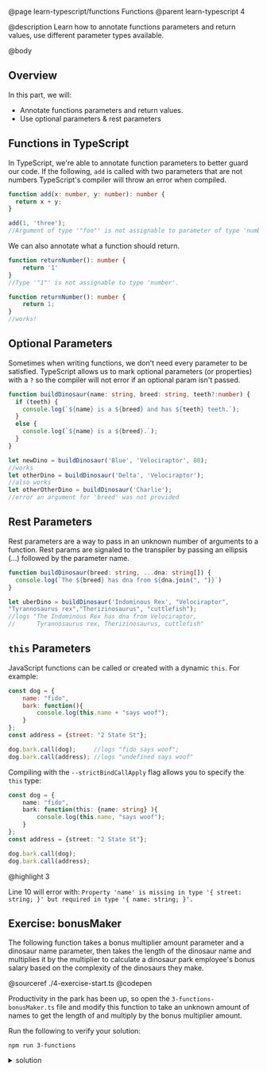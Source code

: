 @page learn-typescript/functions Functions
@parent learn-typescript 4

@description Learn how to annotate functions parameters and return values, use different parameter types available.

@body

## Overview

In this part, we will:

- Annotate functions parameters and return values.
- Use optional parameters & rest parameters

## Functions in TypeScript

In TypeScript, we're able to annotate function parameters to better guard our code. If the following, `add` is called  with two parameters that are not numbers TypeScript's compiler will throw an error when compiled.

```typescript
function add(x: number, y: number): number {
  return x + y;
}

add(1, 'three');
//Argument of type '"foo"' is not assignable to parameter of type 'number'.
```

We can also annotate what a function should return.

```typescript
function returnNumber(): number {
    return '1'
}
//Type '"1"' is not assignable to type 'number'.

function returnNumber(): number {
    return 1;
}
//works!
```

## Optional Parameters

Sometimes when writing functions, we don't need every parameter to be satisfied. TypeScript allows us to mark optional parameters (or properties) with a ``?`` so the compiler will not error if an optional param isn't passed.

```typescript
function buildDinosaur(name: string, breed: string, teeth?:number) {
  if (teeth) {
    console.log(`${name} is a ${breed} and has ${teeth} teeth.`);
  }
  else {
    console.log(`${name} is a ${breed}.`);
  }
}

let newDino = buildDinosaur('Blue', 'Velociraptor', 80);
//works
let otherDino = buildDinosaur('Delta', 'Velociraptor');
//also works
let otherOtherDino = buildDinosaur('Charlie');
//error an argument for 'breed' was not provided
```

## Rest Parameters

Rest parameters are a way to pass in an unknown number of arguments to a function. Rest params are signaled to the transpiler by passing an ellipsis (...) followed by the parameter name.

```typescript
function buildDinosaur(breed: string, ...dna: string[]) {
  console.log(`The ${breed} has dna from ${dna.join(", ")}`)
}

let uberDino = buildDinosaur('Indominous Rex', "Velociraptor",
"Tyrannosaurus rex","Therizinosaurus", "cuttlefish");
//logs "The Indominous Rex has dna from Velociraptor,
//      Tyrannosaurus rex, Therizinosaurus, cuttlefish"
```

## `this` Parameters

JavaScript functions can be called or created with a dynamic `this`. For example:

```js
const dog = {
    name: "fido",
    bark: function(){
        console.log(this.name + "says woof");
    }
};
const address = {street: "2 State St"};

dog.bark.call(dog);     //logs "fido says woof";
dog.bark.call(address); //logs "undefined says woof"
```

Compiling with the `--strictBindCallApply` flag allows you to
specify the `this` type:

```typescript
const dog = {
    name: "fido",
    bark: function(this: {name: string} ){
        console.log(this.name, "says woof");
    }
};
const address = {street: "2 State St"};

dog.bark.call(dog);     
dog.bark.call(address);  
```
@highlight 3

Line 10 will error with: `Property 'name' is missing in type '{ street: string; }' but required in type '{ name: string; }'.`

## Exercise: bonusMaker

The following function takes a bonus multiplier amount parameter and a dinosaur name parameter, then takes the length of the dinosaur name and multiplies it by the multiplier to calculate a dinosaur park employee's bonus salary based on the complexity of the dinosaurs they make.  

@sourceref ./4-exercise-start.ts
@codepen

Productivity in the park has been up, so open the `3-functions-bonusMaker.ts` file and  modify this function to take an unknown amount of names to get the length of and multiply by the bonus multiplier amount.


Run the following to verify your solution:

```shell
npm run 3-functions
```

<details>
<summary>solution</summary>

@sourceref ./4-exercise-solution.ts
@codepen

</details>
